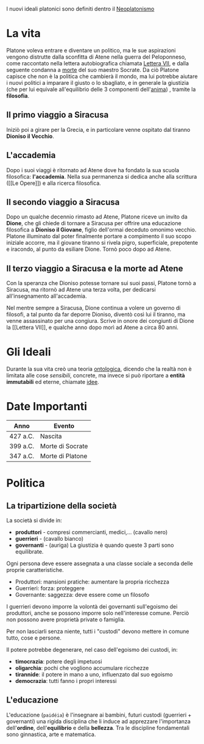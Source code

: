 I nuovi ideali platonici sono definiti dentro il [Neoplatonismo](./Neoplatonismo/Neoplatonismo.md)
# La vita
Platone voleva entrare e diventare un politico, ma le sue aspirazioni vengono distrutte dalla sconfitta di Atene nella guerra del Peloponneso, come raccontato nella lettera autobiografica chiamata [Lettera VII](Lettera%20VII.md), e dalla seguente condanna a [morte](Socrate.md) del suo maestro Socrate. 
Da ciò Platone capisce che non è la politica che cambierà il mondo, ma lui potrebbe aiutare i nuovi politici a imparare il giusto o lo sbagliato, e in generale la giustizia (che per lui equivale all'equilibrio delle 3 componenti dell'[anima](Anima.md)) , tramite la **filosofia**.
## Il primo viaggio a Siracusa
Iniziò poi a girare per la Grecia, e in particolare venne ospitato dal tiranno **Dioniso il Vecchio**.
## L'accademia
Dopo i suoi viaggi è ritornato ad Atene dove ha fondato la sua scuola filosofica: **l'accademia**. Nella sua permanenza si dedica anche alla scrittura ([[Le Opere]]) e alla ricerca filosofica.
## Il secondo viaggio a Siracusa
Dopo un qualche decennio rimasto ad Atene, Platone riceve un invito da **Dione**, che gli chiede di tornare a Siracusa per offrire una educazione filosofica a **Dioniso il Giovane**, figlio dell'ormai deceduto omonimo vecchio.
Platone illuminato dal poter finalmente portare a compimento il suo scopo iniziale accorre, ma il giovane tiranno si rivela pigro, superficiale, prepotente e iracondo, al punto da esiliare Dione.
Tornò poco dopo ad Atene.
## Il terzo viaggio a Siracusa e la morte ad Atene
Con la speranza che Dioniso potesse tornare sui suoi passi, Platone tornò a Siracusa, ma ritornò ad Atene una terza volta, per dedicarsi all'insegnamento all'accademia.

Nel mentre sempre a Siracusa, Dione continua a volere un governo di filosofi, a tal punto da far deporre Dioniso, diventò così lui il tiranno, ma venne assassinato per una congiura.
Scrive in onore dei congiunti di Dione la [[Lettera VII]], e qualche anno dopo morì ad Atene a circa 80 anni.
# Gli Ideali
Durante la sua vita creò una teoria [ontologica](L'ontologia.md), dicendo che la realtà non è limitata alle cose *sensibili*, concrete, ma invece si può riportare a **entità immutabili** ed eterne, chiamate [idee](Le%20idee.md).

# Date Importanti

| Anno     | Evento           |
| -------- | ---------------- |
| 427 a.C. | Nascita          |
| 399 a.C. | Morte di Socrate |
| 347 a.C. | Morte di Platone |

# Politica
## La tripartizione della società
La società si divide in:
- **produttori** - compresi commercianti, medici,... (cavallo nero)
- **guerrieri** - (cavallo bianco)
- **governanti** - (auriga)
La giustizia è quando queste 3 parti sono equilibrate.

Ogni persona deve essere assegnata a una classe sociale a seconda delle proprie caratteristiche.
- Produttori: mansioni pratiche: aumentare la propria ricchezza
- Guerrieri: forza: proteggere
- Governante: saggezza: deve essere come un filosofo

I guerrieri devono imporre la volontà dei governanti sull'egoismo dei produttori, anche se possono imporre solo nell'interesse comune. Perciò non possono avere proprietà private o famiglia.

Per non lasciarli senza niente, tutti i "custodi" devono mettere in comune tutto, cose e persone.

Il potere potrebbe degenerare, nel caso dell'egoismo dei custodi, in:
- **timocrazia**: potere degli impetuosi
- **oligarchia**: pochi che vogliono accumulare ricchezze
- **tirannide**: il potere in mano a uno, influenzato dal suo egoismo
- **democrazia**: tutti fanno i propri interessi

## L'educazione
L'educazione (`paidéia`) è l'insegnare ai bambini, futuri custodi (guerrieri + governanti) una rigida disciplina che li induce ad apprezzare l'importanza dell'**ordine**, dell'**equilibrio** e della **bellezza**. Tra le discipline fondamentali sono ginnastica, arte e matematica.